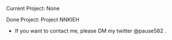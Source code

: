   Current Project:
  None

  Done Project:
    Project NNKIEH
  
- If you want to contact me, please DM my twitter @pause582 .

<!---
pause582/pause582 is a ✨ special ✨ repository because its `README.md` (this file) appears on your GitHub profile.
You can click the Preview link to take a look at your changes.
--->
